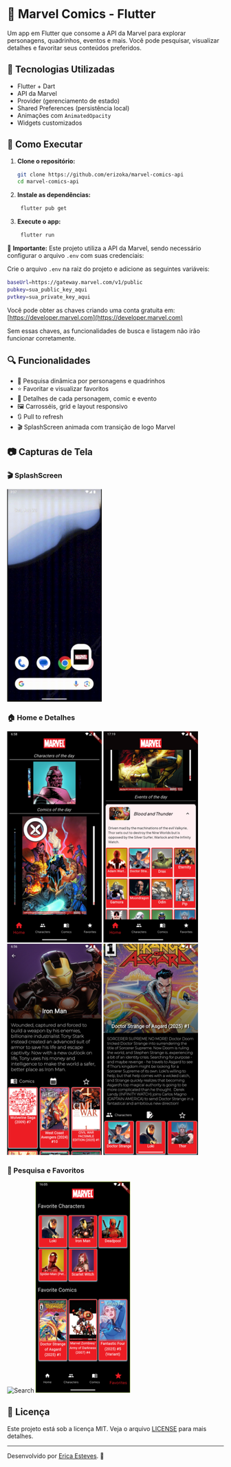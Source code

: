 # 🦸 Marvel Comics - Flutter

Um app em Flutter que consome a API da Marvel para explorar personagens, quadrinhos, eventos e mais. Você pode pesquisar, visualizar detalhes e favoritar seus conteúdos preferidos.

## 📌 Tecnologias Utilizadas

- Flutter + Dart
- API da Marvel
- Provider (gerenciamento de estado)
- Shared Preferences (persistência local)
- Animações com `AnimatedOpacity`
- Widgets customizados

## 🚀 Como Executar

1. **Clone o repositório:**

   ```sh
   git clone https://github.com/erizoka/marvel-comics-api
   cd marvel-comics-api
   ```

2. **Instale as dependências:**

   ```sh
    flutter pub get
   ```

3. **Execute o app:**

   ```sh
    flutter run
   ```

🔹 **Importante:** Este projeto utiliza a API da Marvel, sendo necessário configurar o arquivo `.env` com suas credenciais:

Crie o arquivo `.env` na raiz do projeto e adicione as seguintes variáveis:

```sh
baseUrl=https://gateway.marvel.com/v1/public
pubkey=sua_public_key_aqui
pvtkey=sua_private_key_aqui
```

Você pode obter as chaves criando uma conta gratuita em: [https://developer.marvel.com](https://developer.marvel.com)

Sem essas chaves, as funcionalidades de busca e listagem não irão funcionar corretamente.

## 🔍 Funcionalidades

- 🔎 Pesquisa dinâmica por personagens e quadrinhos
- ⭐ Favoritar e visualizar favoritos
- 📖 Detalhes de cada personagem, comic e evento
- 🖼️ Carrosséis, grid e layout responsivo
- 🔃 Pull to refresh
- 🎬 SplashScreen animada com transição de logo Marvel

## 📷 Capturas de Tela

### 🎬 SplashScreen

<img src="assets/prints/splash.gif" alt="Splash" width="220"/>

### 🏠 Home e Detalhes

<p>
  <img src="assets/prints/home.png" alt="Home" width="220"/>
  <img src="assets/prints/events.png" alt="Home" width="220"/>
  <img src="assets/prints/detail-character.png" alt="Character Detail" width="220"/>
  <img src="assets/prints/detail-comic.png" alt="Comic Detail" width="220"/>
</p>

### 🔎 Pesquisa e Favoritos

<p>
  <img src="assets/prints/search.gif" alt="Search" width="220"/>
  <img src="assets/prints/favorites.png" alt="Favorites" width="220"/>
</p>

## 📄 Licença

Este projeto está sob a licença MIT. Veja o arquivo [LICENSE](LICENSE) para mais detalhes.

---

Desenvolvido por [Erica Esteves](https://github.com/erizoka). 🚀
